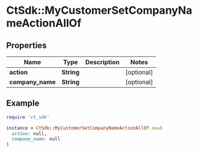# CtSdk::MyCustomerSetCompanyNameActionAllOf

## Properties

| Name | Type | Description | Notes |
| ---- | ---- | ----------- | ----- |
| **action** | **String** |  | [optional] |
| **company_name** | **String** |  | [optional] |

## Example

```ruby
require 'ct_sdk'

instance = CtSdk::MyCustomerSetCompanyNameActionAllOf.new(
  action: null,
  company_name: null
)
```

